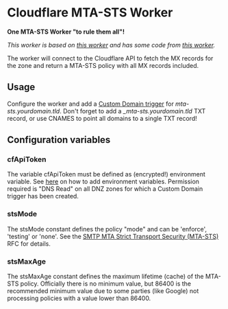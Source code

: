 # Cloudflare MTA-STS Worker

**One MTA-STS Worker "to rule them all"!**

*This worker is based on [this worker](https://gist.github.com/Tugzrida/61235545dfc122262c69b0ab50265582) and has some code from [this worker](https://github.com/nikhiljohn10/ddnslab).*

The worker will connect to the Cloudflare API to fetch the MX records for the zone and return a MTA-STS policy with all MX records included.

## Usage
Configure the worker and add a [Custom Domain trigger](https://developers.cloudflare.com/workers/platform/triggers/custom-domains/) for *mta-sts.yourdomain.tld*. Don't forget to add a *_mta-sts.yourdomain.tld* TXT record, or use CNAMES to point all domains to a single TXT record!

## Configuration variables
### cfApiToken
The variable cfApiToken must be defined as (encrypted!) environment variable. See [here](https://developers.cloudflare.com/workers/platform/environment-variables/#environment-variables-via-the-dashboard) on how to add environment variables. Permission required is "DNS Read" on all DNZ zones for which a Custom Domain trigger has been created.
### stsMode
The stsMode constant defines the policy "mode" and can be 'enforce', 'testing' or 'none'. See the [SMTP MTA Strict Transport Security (MTA-STS)](https://www.rfc-editor.org/rfc/rfc8461#section-5) RFC for details.
### stsMaxAge
The stsMaxAge constant defines the maximum lifetime (cache) of the MTA-STS policy. Officially there is no minimum value, but 86400 is the recommended minimum value due to some parties (like Google) not processing policies with a value lower than 86400.